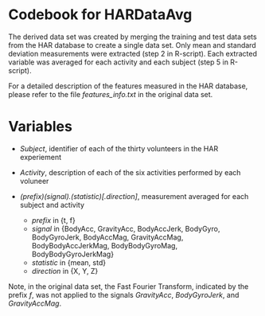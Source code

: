 Codebook for HARDataAvg
=======================

The derived data set was created by merging the training and  test data sets from the HAR database to create a single data set. Only mean and standard deviation measurements were extracted (step 2 in R-script). Each extracted variable was averaged for each activity and each subject (step 5 in R-script).

For a detailed description of the features measured in the HAR database, please refer to the file *features_info.txt* in the original data set.

Variables
=========

* *Subject*, identifier of each of the thirty volunteers in the HAR experiement

* *Activity*, description of each of the six activities performed by each voluneer

* *(prefix)(signal).(statistic)[.direction]*, measurement averaged for each subject and activity
  * *prefix* in {t, f}
  * *signal* in {BodyAcc, GravityAcc, BodyAccJerk, BodyGyro, BodyGyroJerk, BodyAccMag, GravityAccMag, BodyBodyAccJerkMag, BodyBodyGyroMag, BodyBodyGyroJerkMag}
  * *statistic* in {mean, std}
  * *direction* in {X, Y, Z}
 
Note, in the original data set, the Fast Fourier Transform, indicated by the prefix *f*, was not applied to the signals *GravityAcc*, *BodyGyroJerk*, and *GravityAccMag*.